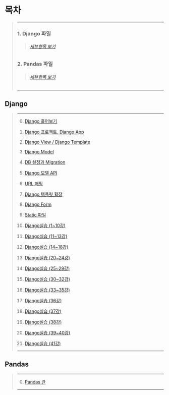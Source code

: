 # 목차
> ---
> ### 1. Django 파일
>> ###### [세부항목 보기](https://github.com/minchan5224/TIL/tree/main/Python#django)
> ### 2. Pandas 파일
>> ###### [세부항목 보기](https://github.com/minchan5224/TIL/tree/main/Python#pandas)
> ---
## Django
> ---
> 0. [Django 훑어보기](https://github.com/minchan5224/TIL/blob/main/Python/Django/Django_00.md)
>
> 1. [Django 프로젝트, Django App](https://github.com/minchan5224/TIL/blob/main/Python/Django/Django_01.md)
>
> 2. [Django View / Django Template](https://github.com/minchan5224/TIL/blob/main/Python/Django/Django_02.md)
>
> 3. [Django Model](https://github.com/minchan5224/TIL/blob/main/Python/Django/Django_03.md)
>
> 4. [DB 설정과 Migration](https://github.com/minchan5224/TIL/blob/main/Python/Django/Django_04.md)
>
> 5. [Django 모델 API](https://github.com/minchan5224/TIL/blob/main/Python/Django/Django_05.md)
>
> 6. [URL 매핑](https://github.com/minchan5224/TIL/blob/main/Python/Django/Django_06.md)
>
> 7. [Django 템플릿 확장](https://github.com/minchan5224/TIL/blob/main/Python/Django/Django_07.md)
>
> 8. [Django Form](https://github.com/minchan5224/TIL/blob/main/Python/Django/Django_08.md)
>
> 9. [Static 파일](https://github.com/minchan5224/TIL/blob/main/Python/Django/Django_09.md)
>
> 10. [Django실습 (1~10강)](https://github.com/minchan5224/TIL/blob/main/Python/Django/Django_10.md)
>
> 11. [Django실습 (11~13강)](https://github.com/minchan5224/TIL/blob/main/Python/Django/Django_11.md)
>
> 12. [Django실습 (14~18강)](https://github.com/minchan5224/TIL/blob/main/Python/Django/Django_12.md)
>
> 13. [Django실습 (20~24강)](https://github.com/minchan5224/TIL/blob/main/Python/Django/Django_13.md)
>
> 14. [Django실습 (25~29강)](https://github.com/minchan5224/TIL/blob/main/Python/Django/Django_14.md)
>
> 15. [Django실습 (30~32강)](https://github.com/minchan5224/TIL/blob/main/Python/Django/Django_15.md)
>
> 16. [Django실습 (33~35강)](https://github.com/minchan5224/TIL/blob/main/Python/Django/Django_16.md)
>
> 17. [Django실습 (36강)](https://github.com/minchan5224/TIL/blob/main/Python/Django/Django_17.md)
>
> 18. [Django실습 (37강)](https://github.com/minchan5224/TIL/blob/main/Python/Django/Django_18.md)
>
> 19. [Django실습 (38강)](https://github.com/minchan5224/TIL/blob/main/Python/Django/Django_19.md)
>
> 20. [Django실습 (39~40강)](https://github.com/minchan5224/TIL/blob/main/Python/Django/Django_20.md)
>
> 21. [Django실습 (41강)](https://github.com/minchan5224/TIL/blob/main/Python/Django/Django_21.md)
>
> ---
## Pandas
> ---
> 0. [Pandas 란](https://github.com/minchan5224/TIL/blob/main/Python/Pandas/Pandas_00.md)
>
> ---
